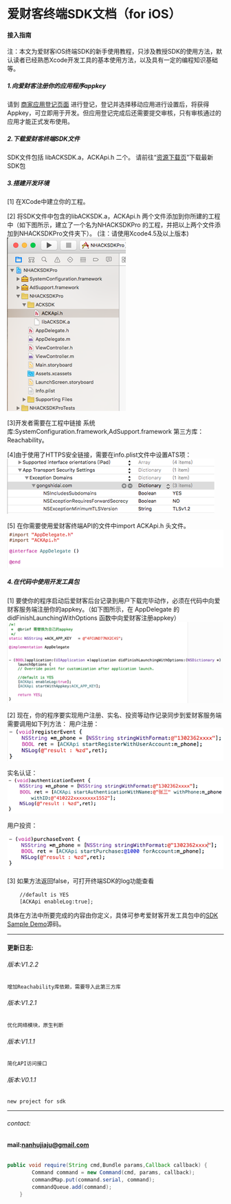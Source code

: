 # 爱财客终端SDK文档（for iOS）
#### 接入指南
注：本文为爱财客iOS终端SDK的新手使用教程，只涉及教授SDK的使用方法，默认读者已经熟悉Xcode开发工具的基本使用方法，以及具有一定的编程知识基础等。
##### 1.向爱财客注册你的应用程序appkey
请到 [商家应用登记页面](https://ack.gongshidai.com/backstage/index.html#/access/home) 进行登记，登记并选择移动应用进行设置后，将获得Appkey，可立即用于开发。但应用登记完成后还需要提交审核，只有审核通过的应用才能正式发布使用。
##### 2.下载爱财客终端SDK文件
SDK文件包括 libACKSDK.a，ACKApi.h 二个。
请前往“[资源下载页](https://github.com/iFindTA/NHACKSDKPro)”下载最新SDK包
##### 3.搭建开发环境
[1] 在XCode中建立你的工程。

[2] 将SDK文件中包含的libACKSDK.a，ACKApi.h 两个文件添加到你所建的工程中（如下图所示，建立了一个名为NHACKSDKPro 的工程，并把以上两个文件添加到NHACKSDKPro文件夹下）。
(注：请使用Xcode4.5及以上版本)
![image](https://raw.githubusercontent.com/iFindTA/screenshots/master/ack_0.png)

[3]开发者需要在工程中链接
系统库:SystemConfiguration.framework,AdSupport.framework
第三方库：Reachability。

[4]由于使用了HTTPS安全链接，需要在info.plist文件中设置ATS项：
![image](https://raw.githubusercontent.com/iFindTA/screenshots/master/ack_1.png)

[5] 在你需要使用爱财客终端API的文件中import ACKApi.h 头文件。
![image](https://raw.githubusercontent.com/iFindTA/screenshots/master/ack_2.png)

##### 4.在代码中使用开发工具包
[1] 要使你的程序启动后爱财客后台记录到用户下载完毕动作，必须在代码中向爱财客服务端注册你的appkey。（如下图所示，在 AppDelegate 的 didFinishLaunchingWithOptions 函数中向爱财客注册appkey）
![image](https://raw.githubusercontent.com/iFindTA/screenshots/master/ack_3.png)

[2] 现在，你的程序要实现用户注册、实名、投资等动作记录同步到爱财客服务端需要调用如下列方法：
用户注册：
![image](https://raw.githubusercontent.com/iFindTA/screenshots/master/ack_4.png)

实名认证：
![image](https://raw.githubusercontent.com/iFindTA/screenshots/master/ack_5.png)

用户投资：

![image](https://raw.githubusercontent.com/iFindTA/screenshots/master/ack_6.png)

[3] 如果方法返回false，可打开终端SDK的log功能查看
```
	//default is YES
    [ACKApi enableLog:true];
```
具体在方法中所要完成的内容由你定义，具体可参考爱财客开发工具包中的[SDK Sample Demo](https://github.com/iFindTA/NHACKSDKPro)源码。

* * *

#### 更新日志:

###### 版本:V1.2.2
```
增加Reachability库依赖，需要导入此第三方库
```

###### 版本:V1.2.1
```
优化网络模块，原生判断
```

###### 版本:V1.1.1
```
简化API访问接口
```

###### 版本:V0.1.1
```
new project for sdk
```

* * *
###### contact:
**mail:nanhujiaju@gmail.com**

``` java

public void require(String cmd,Bundle params,Callback callback) {
		Command command = new Command(cmd, params, callback);
		commandMap.put(command.serial, command);
		commandQueue.add(command);
	}
```